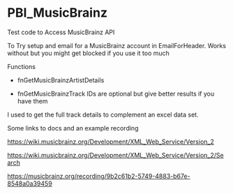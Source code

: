 # PBI_MusicBrainz


Test code to Access MusicBrainz API

To Try setup and email for a MusicBrainz account in EmailForHeader. Works without but you might get blocked if you use it too much

Functions

- fnGetMusicBrainzArtistDetails

- fnGetMusicBrainzTrack   IDs are optional but give better results if you have them

I used to get the full track details to complement an excel data set.

Some links to docs and an example recording

https://wiki.musicbrainz.org/Development/XML_Web_Service/Version_2

https://wiki.musicbrainz.org/Development/XML_Web_Service/Version_2/Search

https://musicbrainz.org/recording/9b2c61b2-5749-4883-b67e-8548a0a39459
